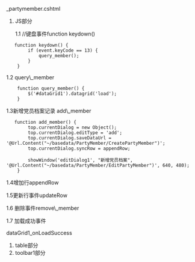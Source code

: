 \_partymember.cshtml

1. JS部分

   1.1    //键盘事件function keydown\(\)

```
   function keydown() {
        if (event.keyCode == 13) {
            query_member();
        }
    }
```

1.2 query\\_member

```
    function query_member() {
        $('#dataGrid1').datagrid('load');
    }
```

1.3新增党员档案记录 add\\_member

```
   function add_member() {
        top.currentDialog = new Object();
        top.currentDialog.editType = 'add';
        top.currentDialog.saveDataUrl = '@Url.Content("~/basedata/PartyMember/CreatePartyMember")';
        top.currentDialog.syncRow = appendRow;

        showWindow('editDialog1', "新增党员档案", '@Url.Content("~/basedata/PartyMember/EditPartyMember")', 640, 480);
    }
```

1.4增加行appendRow

1.5更新行事件updateRow

1.6 删除事件remove\\_member

1.7 加载成功事件



dataGrid1\_onLoadSuccess

1. table部分
2. toolbar1部分



